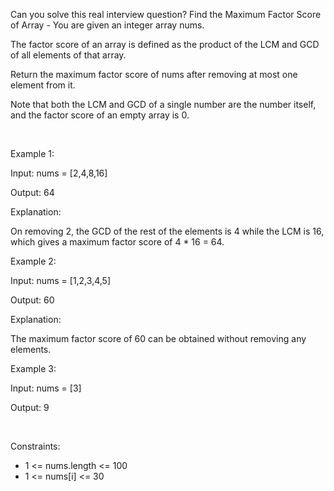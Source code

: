 Can you solve this real interview question? Find the Maximum Factor Score of Array - You are given an integer array nums.

The factor score of an array is defined as the product of the LCM and GCD of all elements of that array.

Return the maximum factor score of nums after removing at most one element from it.

Note that both the LCM and GCD of a single number are the number itself, and the factor score of an empty array is 0.

 

Example 1:

Input: nums = [2,4,8,16]

Output: 64

Explanation:

On removing 2, the GCD of the rest of the elements is 4 while the LCM is 16, which gives a maximum factor score of 4 * 16 = 64.

Example 2:

Input: nums = [1,2,3,4,5]

Output: 60

Explanation:

The maximum factor score of 60 can be obtained without removing any elements.

Example 3:

Input: nums = [3]

Output: 9

 

Constraints:

 * 1 <= nums.length <= 100
 * 1 <= nums[i] <= 30